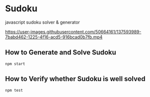 # Sudoku
javascript sudoku solver &amp; generator

https://user-images.githubusercontent.com/50664161/137593989-7babd462-1225-4f16-acd5-916bcad0b7fb.mp4

## How to Generate and Solve Sudoku
```
npm start
```

## How to Verify whether Sudoku is well solved
```
npm test
```


